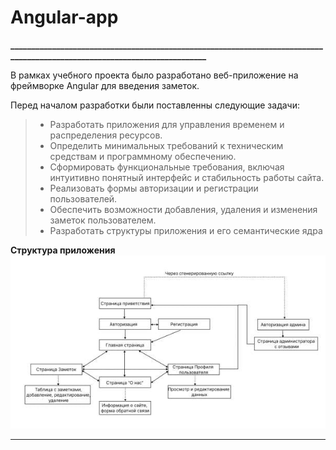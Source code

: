 # Angular-app

**__________________________________________________________________________________________________________________________**

В рамках учебного проекта было разработано веб-приложение на фреймворке Angular для введения заметок.

Перед началом разработки были поставленны следующие задачи:
>* Разработать приложения для управления временем и распределения ресурсов.
> * Определить минимальных требований к техническим средствам и программному обеспечению.
>* Сформировать функциональные требования, включая интуитивно понятный интерфейс и стабильность работы сайта.
>* Реализовать формы авторизации и регистрации пользователей.
>* Обеспечить возможности добавления, удаления и изменения заметок пользователем.
>* Разработать структуры приложения и его семантические ядра

**Структура приложения**
![структура интернет ресурса](public/структура%20сайта.jpg)
****
